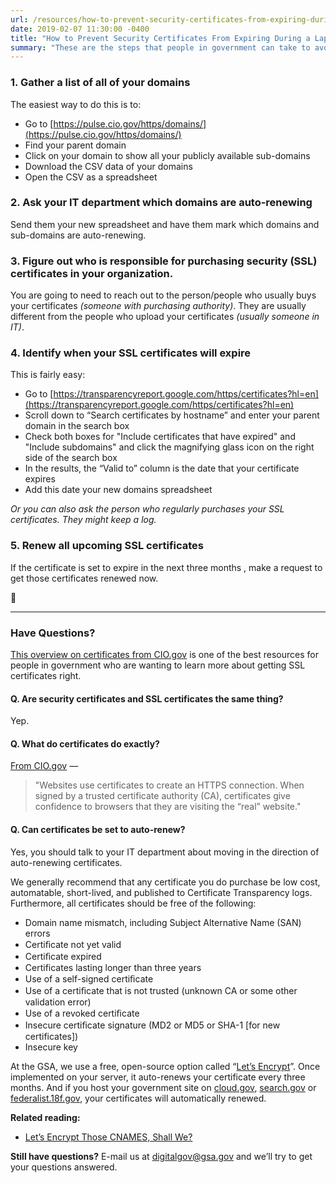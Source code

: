 ```yaml
---
url: /resources/how-to-prevent-security-certificates-from-expiring-during-a-lapse-in-operations/
date: 2019-02-07 11:30:00 -0400
title: "How to Prevent Security Certificates From Expiring During a Lapse in Operations"
summary: "These are the steps that people in government can take to avoid having security certificates expire during a lapse in operations."
---
```


### 1. Gather a list of all of your domains
The easiest way to do this is to:

- Go to [https://pulse.cio.gov/https/domains/](https://pulse.cio.gov/https/domains/)
- Find your parent domain
- Click on your domain to show all your publicly available sub-domains
- Download the CSV data of your domains
- Open the CSV as a spreadsheet

### 2. Ask your IT department which domains are auto-renewing
Send them your new spreadsheet and have them mark which domains and sub-domains are auto-renewing.

### 3. Figure out who is responsible for purchasing security (SSL) certificates in your organization.
You are going to need to reach out to the person/people who usually buys your certificates _(someone with purchasing authority)_. They are usually different from the people who upload your certificates _(usually someone in IT)_.

### 4. Identify when your SSL certificates will expire
This is fairly easy:

- Go to [https://transparencyreport.google.com/https/certificates?hl=en](https://transparencyreport.google.com/https/certificates?hl=en)
- Scroll down to “Search certificates by hostname” and enter your parent domain in the search box
- Check both boxes for "Include certificates that have expired" and "Include subdomains" and click the magnifying glass icon on the right side of the search box
- In the results, the “Valid to” column is the date that your certificate expires
- Add this date your new domains spreadsheet


_Or you can also ask the person who regularly purchases your SSL certificates. They might keep a log._

### 5. Renew all upcoming SSL certificates
If the certificate is set to expire in the next three months , make a request to get those certificates renewed now.

:tada:

---

### Have Questions?
[This overview on certificates from CIO.gov](https://https.cio.gov/certificates/) is one of the best resources for people in government who are wanting to learn more about getting SSL certificates right.

#### Q. Are security certificates and SSL certificates the same thing?
Yep.

#### Q. What do certificates do exactly?
[From CIO.gov](https://https.cio.gov/certificates/) —

>"Websites use certificates to create an HTTPS connection. When signed by a trusted certificate authority (CA), certificates give confidence to browsers that they are visiting the “real” website."

#### Q. Can certificates be set to auto-renew?
Yes, you should talk to your IT department about moving in the direction of auto-renewing certificates.

We generally recommend that any certificate you do purchase be low cost, automatable, short-lived, and published to Certificate Transparency logs.  Furthermore, all certificates should be free of the following:

- Domain name mismatch, including Subject Alternative Name (SAN) errors
- Certiﬁcate not yet valid
- Certiﬁcate expired
- Certificates lasting longer than three years
- Use of a self-signed certiﬁcate
- Use of a certiﬁcate that is not trusted (unknown CA or some other validation error)
- Use of a revoked certiﬁcate
- Insecure certiﬁcate signature (MD2 or MD5 or SHA-1 [for new certificates])
- Insecure key

At the GSA, we use a free, open-source option called “[Let’s Encrypt](https://letsencrypt.org/)”. Once implemented on your server, it auto-renews your certificate every three months.  And if you host your government site on [cloud.gov](https://cloud.gov/), [search.gov](https://search.gov/) or [federalist.18f.gov](https://federalist.18f.gov/), your certificates will automatically renewed.

**Related reading:**

- [Let’s Encrypt Those CNAMES, Shall We?](https://digital.gov/2016/09/07/lets-encrypt-those-cnames-shall-we/)

**Still have questions?**
E-mail us at [digitalgov@gsa.gov](mailto:digitalgov@gsa.gov) and we’ll try to get your questions answered.
